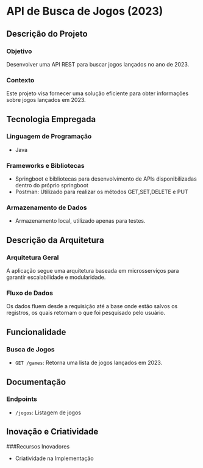 # API de Busca de Jogos (2023)

## Descrição do Projeto

### Objetivo
Desenvolver uma API REST para buscar jogos lançados no ano de 2023.

### Contexto
Este projeto visa fornecer uma solução eficiente para obter informações sobre jogos lançados em 2023.

## Tecnologia Empregada

### Linguagem de Programação
- Java

### Frameworks e Bibliotecas
- Springboot e bibliotecas para desenvolvimento de APIs disponibilizadas dentro do próprio springboot
- Postman: Utilizado para realizar os métodos GET,SET,DELETE e PUT

### Armazenamento de Dados
- Armazenamento local, utilizado apenas para testes.

## Descrição da Arquitetura

### Arquitetura Geral
A aplicação segue uma arquitetura baseada em microsserviços para garantir escalabilidade e modularidade.


### Fluxo de Dados
Os dados fluem desde a requisição até a base onde estão salvos os registros, os quais retornam o que foi pesquisado pelo usuário.

## Funcionalidade

### Busca de Jogos
- `GET /games`: Retorna uma lista de jogos lançados em 2023.

## Documentação

### Endpoints
- `/jogos`: Listagem de jogos
  
## Inovação e Criatividade

###Recursos Inovadores

- Criatividade na Implementação

